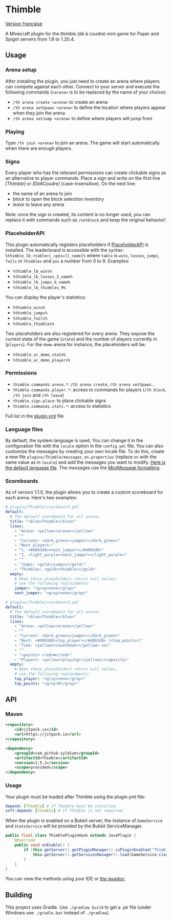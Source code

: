 # Thimble

[Version française](README.fr.md)

A Minecraft plugin for the thimble (dé à coudre) mini game for Paper and Spigot servers from 1.8 to 1.20.4.

## Usage

### Arena setup

After installing the plugin, you just need to create an arena where players can compete against each other.
Connect to your server and execute the following commands (`<arena>` is to be replaced by the name of your choice):
- `/th arena create <arena>` to create an arena
- `/th arena setSpawn <arena>` to define the location where players appear when they join the arena
- `/th arena setJump <arena>` to define where players will jump from

### Playing

Type `/th join <arena>` to join an arena. The game will start automatically when there are enough players.

### Signs

Every player who has the relevant permissions can create clickable signs as an alternative to player commands.
Place a sign and write on the first line *[Thimble]* or *[DéÀCoudre]* (case-insensitive). On the next line:

- the name of an arena to join
- *block* to open the block selection inventory
- *leave* to leave any arena

Note: once the sign is created, its content is no longer used, you can replace it with commands such as `/setblock` and keep the original behavior!

### PlaceholderAPI

This plugin automatically registers placeholders if [PlaceholderAPI](https://www.spigotmc.org/resources/placeholderapi.6245/) is installed.
The leaderboard is accessible with the syntax: `%thimble_lb_<table>[_<pos>][_name]%` where `table` is `wins`, `losses`, `jumps`, `fails` or `thimbles` and `pos` a number from 0 to 9.
Examples:
- `%thimble_lb_wins%`
- `%thimble_lb_losses_3_name%`
- `%thimble_lb_jumps_6_name%`
- `%thimble_lb_thimbles_9%`

You can display the player's statistics:
- `%thimble_wins%`
- `%thimble_jumps%`
- `%thimble_fails%`
- `%thimble_thimbles%`

Two placeholders are also registered for every arena. They expose the current state of the game (`state`) and the number of players currently in (`players`).
For the `demo` arena for instance, the placeholders will be:
- `%thimble_ar_demo_state%`
- `%thimble_ar_demo_players%`

### Permissions

- `thimble.commands.arena.*`: `/th arena create`, `/th arena setSpawn`...
- `thimble.commands.player.*`: access to commands for players (`/th block`, `/th join` and `/th leave`)
- `thimble.sign.place`: to place clickable signs
- `thimble.commands.stats.*`: access to statistics

Full list in the [plugin.yml](bukkit/src/main/resources/plugin.yml) file

### Language files

By default, the system language is used. You can change it in the configuration file with the `locale` option in the `config.yml` file.
You can also customize the messages by creating your own locale file.
To do this, create a new file `plugins/Thimble/messages_en.properties` (replace `en` with the same value as in `locale`) and add the messages you want to modify. [Here is the default language file](common/src/main/resources/messages.properties).
The messages use the [MiniMessage formatting](https://docs.adventure.kyori.net/minimessage.html#format).

### Scoreboards

As of version 1.1.0, the plugin allows you to create a custom scoreboard for each arena. Here's two examples:
```yml
# plugins/Thimble/scoreboard.yml
default:
  # The default scoreboard for all arenas
  title: "<blue>Thimble</blue>"
  lines:
    - "Arena: <yellow><arena></yellow>"
    - ""
    - "Current: <dark_green><jumper></dark_green>"
    - "Next players:"
    - "1. <#d003d0><next_jumper></#d003d0>"
    - "2. <light_purple><next_jumper></light_purple>"
    - ""
    - "Jumps: <gold><jumps></gold>"
    - "Thimbles: <gold><thimble></gold>"
  empty:
    # When these placeholders return null values,
    # use the following replacements:
    jumper: "<gray>none</gray>"
    next_jumper: "<gray>none</gray>"
```

```yml
# plugins/Thimble/scoreboard.yml
default:
  # The default scoreboard for all arenas
  title: "<blue>Thimble</blue>"
  lines:
    - "Arena: <yellow><arena></yellow>"
    - ""
    - "Current: <dark_green><jumper></dark_green>"
    - "Best: <#d003d0><top_player></#d003d0> (<top_points>)"
    - "Time: <yellow><countdown></yellow> sec"
    - ""
    - "<points> <red>❤</red>"
    - "Players: <yellow><playing></yellow>/<capacity>"
  empty:
    # When these placeholders return null values,
    # use the following replacements:
    top_player: "<gray>none</gray>"
    top_points: "<gray>0</gray>"
```

## API

### Maven

```xml
<repository>
    <id>jitpack.io</id>
    <url>https://jitpack.io</url>
</repository>
```
```xml
<dependency>
    <groupId>com.github.syldium</groupId>
    <artifactId>Thimble</artifactId>
    <version>1.5.1</version>
    <scope>provided</scope>
</dependency>
```

### Usage

Your plugin must be loaded after Thimble using the plugin.yml file:
```yml
depend: [Thimble] # If Thimble must be installed.
soft-depend: [Thimble] # If Thimble is not required.
```
When the plugin is enabled on a Bukkit server, the instance of `GameService` and `StatsService` will be provided by the Bukkit ServiceManager.
```java
public final class ThimblePluginHook extends JavaPlugin {
    @Override
    public void onEnable() {
        if (this.getServer().getPluginManager().isPluginEnabled("Thimble")) { // If it's a soft-depend
            this.getServer().getServicesManager().load(GameService.class);
        }
    }
}
```
You can view the methods using your IDE or [the javadoc](https://javadoc.jitpack.io/com/github/syldium/Thimble/1.5.1/javadoc/).

## Building

This project uses Gradle. Use `./gradlew build` to get a .jar file (under Windows use `./gradle.bat` instead of `./gradlew`).
